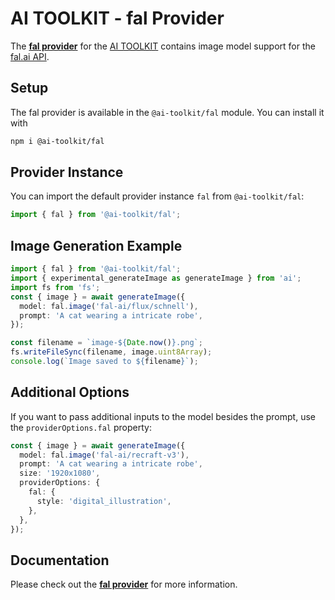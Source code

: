 # AI TOOLKIT - fal Provider

The **[fal provider](https://sdk.khulnasoft.com/providers/ai-toolkit-providers/fal)** for the [AI TOOLKIT](https://sdk.khulnasoft.com/docs) contains image model support for the [fal.ai API](https://fal.ai/).

## Setup

The fal provider is available in the `@ai-toolkit/fal` module. You can install it with

```bash
npm i @ai-toolkit/fal
```

## Provider Instance

You can import the default provider instance `fal` from `@ai-toolkit/fal`:

```ts
import { fal } from '@ai-toolkit/fal';
```

## Image Generation Example

```ts
import { fal } from '@ai-toolkit/fal';
import { experimental_generateImage as generateImage } from 'ai';
import fs from 'fs';
const { image } = await generateImage({
  model: fal.image('fal-ai/flux/schnell'),
  prompt: 'A cat wearing a intricate robe',
});

const filename = `image-${Date.now()}.png`;
fs.writeFileSync(filename, image.uint8Array);
console.log(`Image saved to ${filename}`);
```

## Additional Options

If you want to pass additional inputs to the model besides the prompt, use the `providerOptions.fal` property:

```ts
const { image } = await generateImage({
  model: fal.image('fal-ai/recraft-v3'),
  prompt: 'A cat wearing a intricate robe',
  size: '1920x1080',
  providerOptions: {
    fal: {
      style: 'digital_illustration',
    },
  },
});
```

## Documentation

Please check out the **[fal provider](https://sdk.khulnasoft.com/providers/ai-toolkit-providers/fal)** for more information.
